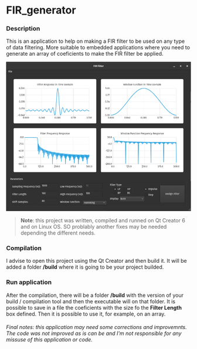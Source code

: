# FIR_generator
### Description
This is an application to help on making a FIR filter to be used on any type of data filtering. More suitable to embedded applications where you need to generate an array of coeficients to make the FIR filter be applied.

![bear](https://github.com/rui-mv-gomes-28/fir_generator/blob/master/resources/images/app.png?raw=true)

>**Note**: this project was written, compiled and runned on Qt Creator 6 and on Linux OS. SO problably another fixes may be needed depending the different needs.

### Compilation
I advise to open this project using the Qt Creator and then build it. It will be added a folder __/build__ where it is going to be your project builded.

### Run application
After the compilation, there will be a folder **/build** with the version of your build / compilation tool and then the executable will on that folder.
It is possible to save in a file the coeficients with the size fo the **Filter Length** box defined. Then it is possible to use it, for example, on an array.

###### Final notes: this application may need some corrections and improvemnts. The code was not improved as is can be and I'm not responsible for any missuse of this application or code.